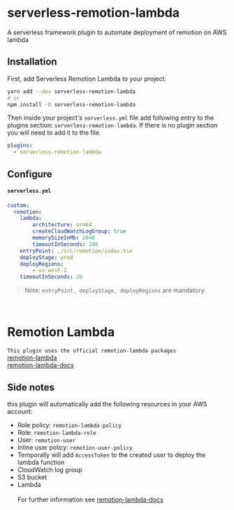# serverless-remotion-lambda
A serverless framework plugin to automate deployment of remotion on AWS lambda

## Installation

First, add Serverless Remotion Lambda to your project:

```sh
yarn add --dev serverless-remotion-lambda
# or
npm install -D serverless-remotion-lambda
```

Then inside your project's `serverless.yml` file add following entry to the plugins section: `serverless-remotion-lambda`. If there is no plugin section you will need to add it to the file.


```yml
plugins:
  - serverless-remotion-lambda
```
## Configure


#### `serverless.yml`


```yml
custom:
  remotion:
    lambda:
        architecture: arm64
        createCloudWatchLogGroup: true
        memorySizeInMb: 2048
        timeoutInSeconds: 240
    entryPoint: ./src/remotion/index.tsx
    deployStage: prod
    deployRegions: 
        - us-west-2
    timeoutInSeconds: 20

```

> Note: `entryPoint, deployStage, deployRegions` are mandatory.

<br/>

# Remotion Lambda
`This plugin uses the official remotion-lambda packages` \
[remotion-lambda](https://www.remotion.dev/lambda) \
[remotion-lambda-docs](https://www.remotion.dev/docs/lambda)

## Side notes
this plugin will automatically add the following resources in your AWS account:
- Role policy: `remotion-lambda-policy`
- Role: `remotion-lambda-role`
- User: `remotion-user`
- Inline user policy: `remotion-user-policy`
- Temporally will add `AccessToken` to the created user to deploy the lambda function
- CloudWatch log group
- S3 bucket
- Lambda
<br/><br/>
For further information see [remotion-lambda-docs](https://www.remotion.dev/docs/lambda)
